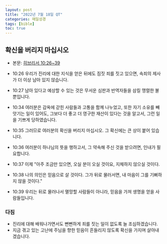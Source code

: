 ```yaml
---
layout: post
title: "2022년 7월 18일 QT"
categories: 매일성경
tags: [bible]
toc: true
---
```


## 확신을 버리지 마십시오
- 본문: [히브리서 10:26~39](https://www.bskorea.or.kr/bible/korbibReadpage.php?version=SAENEW&book=heb&chap=10&sec=26&cVersion=&fontSize=15px&fontWeight=normal#focus)

- 10:26 우리가 진리에 대한 지식을 얻은 뒤에도 짐짓 죄를 짓고 있으면, 속죄의 제사가 더 이상 남아 있지 않습니다.
- 10:27 남아 있다고 예상할 수 있는 것은 무서운 심판과 반역자들을 삼킬 맹렬한 불뿐입니다.
- 10:34 여러분은 감옥에 갇힌 사람들과 고통을 함께 나누었고, 또한 자기 소유를 빼앗기는 일이 있어도, 그보다 더 좋고 더 영구한 재산이 있다는 것을 알고서, 그런 일을 기쁘게 당하였습니다.
- 10:35 그러므로 여러분의 확신을 버리지 마십시오. 그 확신에는 큰 상이 붙어 있습니다.
- 10:36 여러분이 하나님의 뜻을 행하고서, 그 약속해 주신 것을 받으려면, 인내가 필요합니다.
- 10:37 이제 "아주 조금만 있으면, 오실 분이 오실 것이요, 지체하지 않으실 것이다.
- 10:38 나의 의인은 믿음으로 살 것이다. 그가 뒤로 물러서면, 내 마음이 그를 기뻐하지 않을 것이다."
- 10:39 우리는 뒤로 물러나서 멸망할 사람들이 아니라, 믿음을 가져 생명을 얻을 사람들입니다.

### 다짐
- 진리에 대해 배워나가면서도 뻔뻔하게 죄를 짓는 일이 없도록 늘 조심하겠습니다.
- 지금 겪고 있는 고난에 주님을 향한 믿음이 흔들리지 않도록 확신을 가지며 살아내겠습니다.
